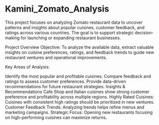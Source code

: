 # Kamini_Zomato_Analysis
This project focuses on analyzing Zomato restaurant data to uncover patterns and insights about popular cuisines, customer feedback, and ratings across various countries. The goal is to support strategic decision-making for launching or expanding restaurant businesses.

Project Overview
Objective:
To analyze the available data, extract valuable insights on cuisine preferences, ratings, and feedback trends to guide new restaurant ventures and operational improvements.

Key Areas of Analysis:

Identify the most popular and profitable cuisines.
Compare feedback and ratings to assess customer preferences.
Provide data-driven recommendations for future restaurant strategies.
Insights & Recommendations
Cafe Shop and Italian cuisines show strong customer preference and profitability across multiple regions.
Highly Rated Cuisines: Cuisines with consistent high ratings should be prioritized in new ventures.
Customer Feedback Trends: Analyzing trends helps refine menus and marketing campaigns.
Strategic Focus: Opening new restaurants focusing on high-performing cuisines can maximize returns.
